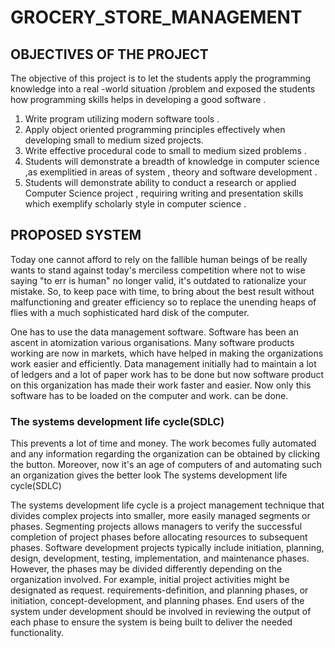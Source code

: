 # GROCERY_STORE_MANAGEMENT
## OBJECTIVES OF THE PROJECT 
   The objective of this project is to let the students apply the programming knowledge into a real -world situation /problem and exposed the students how programming skills helps in developing a good software .
1.	Write program utilizing modern software tools .
2.	Apply object oriented programming principles effectively when developing small to medium sized projects.
3.	Write effective procedural code to small to medium sized problems .
4.	Students will demonstrate a breadth of knowledge  in computer science ,as exemplitied in areas of system , theory and software development .
5.	Students will demonstrate ability to conduct a research  or applied Computer Science project , requiring  writing and presentation skills which exemplify scholarly style in computer science .

## PROPOSED SYSTEM

Today one cannot afford to rely on the fallible human beings of be really wants to stand against today's merciless competition where not to wise saying "to err is human" no longer valid, it's outdated to rationalize your mistake. So, to keep pace with time, to bring about the best result without malfunctioning and greater efficiency so to replace the unending heaps of flies with a much sophisticated hard disk of the computer.

One has to use the data management software. Software has been an ascent in atomization various organisations. Many software products working are now in markets, which have helped in making the organizations work easier and efficiently. Data management initially had to maintain a lot of ledgers and a lot of paper work has to be done but now software product on this organization has made their work faster and easier. Now only this software has to be loaded on the computer and work. can be done.

### The systems development life  cycle(SDLC)

This prevents a lot of time and money. The work becomes fully automated and any information regarding the organization can be obtained by clicking the button. Moreover, now it's an age of computers of and automating such an organization gives the better look
The systems development life  cycle(SDLC)

The systems development life cycle is a project management technique that divides complex projects into smaller, more easily managed segments or phases. Segmenting projects allows managers to verify the successful completion of project phases before allocating resources to subsequent phases.
Software development projects typically include initiation, planning, design, development, testing, implementation, and maintenance phases. However, the phases may be divided differently depending on the organization involved.
For example, initial project activities might be designated as request. requirements-definition, and planning phases, or initiation, concept-development, and planning phases. End users of the system under development should be involved in reviewing the output of each phase to ensure the system is being built to deliver the needed functionality.

